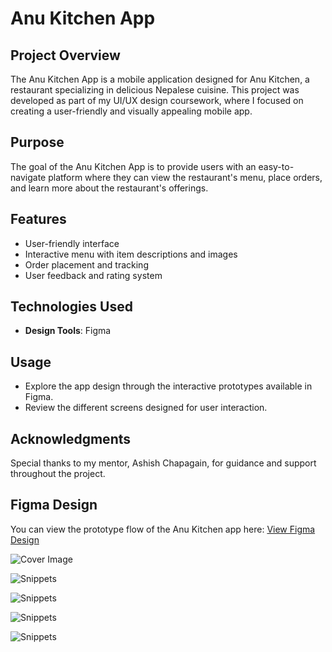 # Anu Kitchen App

## Project Overview
The Anu Kitchen App is a mobile application designed for Anu Kitchen, a restaurant specializing in delicious Nepalese cuisine. This project was developed as part of my UI/UX design coursework, where I focused on creating a user-friendly and visually appealing mobile app.

## Purpose
The goal of the Anu Kitchen App is to provide users with an easy-to-navigate platform where they can view the restaurant's menu, place orders, and learn more about the restaurant's offerings.

## Features
- User-friendly interface
- Interactive menu with item descriptions and images
- Order placement and tracking
- User feedback and rating system

## Technologies Used
- **Design Tools**: Figma
  
## Usage
- Explore the app design through the interactive prototypes available in Figma.
- Review the different screens designed for user interaction.

## Acknowledgments
Special thanks to my mentor, Ashish Chapagain, for guidance and support throughout the project.

## Figma Design
You can view the prototype flow of the Anu Kitchen app here: [View Figma Design](https://www.figma.com/proto/9bu7VWsy8btJlm9m1hXeWQ/AnuKitchenAndServices?node-id=0-1&t=LH2n2CGa5NEzCRVn-1)


![Cover Image](https://i.imgur.com/ZnA1jVY.jpeg)

![Snippets](https://i.imgur.com/zz0HAWY.jpeg)

![Snippets](https://i.imgur.com/L3EON2U.jpeg)

![Snippets](https://i.imgur.com/xTnx1P4.jpeg)

![Snippets](https://i.imgur.com/zWZB7xu.jpeg)


